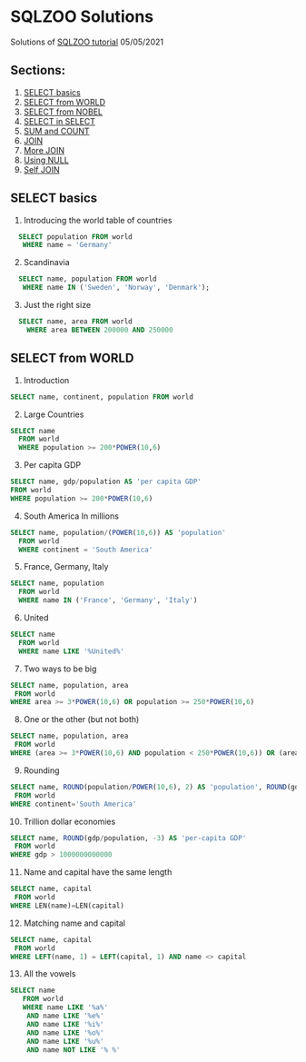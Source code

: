 # SQLZOO Solutions
Solutions of [SQLZOO tutorial](https://sqlzoo.net/) 
05/05/2021

## Sections:
1. [SELECT basics](#select-basics)
2. [SELECT from WORLD](#select-from-world)
3. [SELECT from NOBEL](#select-from-nobel)
4. [SELECT in SELECT](#select-in-select)
5. [SUM and COUNT](#sum-and-count)
6. [JOIN](#join)
7. [More JOIN](#more-join)
8. [Using NULL](#using-null)
9. [Self JOIN](#self-join)

## SELECT basics

1. Introducing the world table of countries
```sql
  SELECT population FROM world
   WHERE name = 'Germany'
```
2. Scandinavia
```sql
  SELECT name, population FROM world
   WHERE name IN ('Sweden', 'Norway', 'Denmark');
```
3. Just the right size
```sql
  SELECT name, area FROM world
    WHERE area BETWEEN 200000 AND 250000
```

## SELECT from WORLD
1. Introduction
```sql
SELECT name, continent, population FROM world
```
2. Large Countries
```sql
SELECT name
  FROM world
  WHERE population >= 200*POWER(10,6)
```
3. Per capita GDP
```sql
SELECT name, gdp/population AS 'per capita GDP'
FROM world
WHERE population >= 200*POWER(10,6)
```
4. South America In millions
```sql
SELECT name, population/(POWER(10,6)) AS 'population'
  FROM world
  WHERE continent = 'South America'
```
5. France, Germany, Italy
```sql
SELECT name, population
  FROM world
  WHERE name IN ('France', 'Germany', 'Italy')
```
6. United
```sql
SELECT name
  FROM world
  WHERE name LIKE '%United%'
```
7. Two ways to be big
```sql
SELECT name, population, area
 FROM world
WHERE area >= 3*POWER(10,6) OR population >= 250*POWER(10,6)
```
8. One or the other (but not both)
```sql
SELECT name, population, area
 FROM world
WHERE (area >= 3*POWER(10,6) AND population < 250*POWER(10,6)) OR (area < 3*POWER(10,6) AND population >= 250*POWER(10,6))
```
9. Rounding
```sql
SELECT name, ROUND(population/POWER(10,6), 2) AS 'population', ROUND(gdp/POWER(10,9), 2) AS 'gdp'
 FROM world
WHERE continent='South America'
```
10. Trillion dollar economies
```sql
SELECT name, ROUND(gdp/population, -3) AS 'per-capita GDP'
 FROM world
WHERE gdp > 1000000000000
```
11. Name and capital have the same length
```sql
SELECT name, capital
 FROM world
WHERE LEN(name)=LEN(capital)
```
12. Matching name and capital
```sql
SELECT name, capital
 FROM world
WHERE LEFT(name, 1) = LEFT(capital, 1) AND name <> capital
```
13. All the vowels

```sql
SELECT name
   FROM world
   WHERE name LIKE '%a%' 
    AND name LIKE '%e%' 
    AND name LIKE '%i%' 
    AND name LIKE '%o%' 
    AND name LIKE '%u%' 
    AND name NOT LIKE '% %'
```
